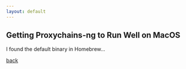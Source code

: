 ```yaml
---
layout: default
---
```


## Getting Proxychains-ng to Run Well on MacOS

I found the default binary in Homebrew...

[back](/)
